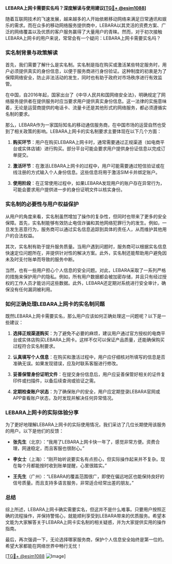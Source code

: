 **LEBARA上网卡需要实名吗？深度解读与使用建议[[TG💪+ @esim1088](https://t.me/s/esim1088)]**

随着互联网技术的飞速发展，越来越多的人开始依赖移动网络来满足日常通讯和娱乐的需求。而在众多的移动网络服务提供商中，LEBARA以其灵活的资费方案、广泛的网络覆盖以及优质的客户服务赢得了大量用户的青睐。然而，对于初次接触LEBARA上网卡的用户来说，常常会有一个疑问：LEBARA上网卡需要实名吗？

### 实名制背景与政策解读

首先，我们需要了解什么是实名制。实名制是指在购买或激活某些特定服务时，用户必须提供真实的身份信息，以便于服务商进行身份验证。这种制度的初衷是为了保障网络安全，防止非法活动的发生，同时也有助于政府对市场秩序进行有效监管。

在中国，自2016年起，国家出台了《中华人民共和国网络安全法》，明确规定了网络服务提供者在提供服务时应当要求用户提供真实身份信息。这一法律的实施意味着，无论是运营商提供的电话卡、流量卡还是其他形式的网络服务，都必须遵循实名制的要求。

那么，LEBARA作为一家国际知名的移动通信服务商，在中国市场的运营自然也受到了相关政策的影响。LEBARA上网卡的实名制要求主要体现在以下几个方面：

1. **购买环节**：用户在购买LEBARA上网卡时，通常需要通过正规渠道（如电商平台或实体店铺）进行购买。部分平台可能会要求用户提供身份证信息以完成订单提交。
   
2. **激活环节**：在激活LEBARA上网卡的过程中，用户可能需要通过短信验证或在线注册的方式输入个人身份信息。这些信息将用于激活SIM卡并绑定账户。

3. **使用阶段**：在正常使用过程中，如果LEBARA发现用户的账户存在异常行为，可能会要求用户提供进一步的身份证明文件以核实身份。

### 实名制的必要性与用户权益保护

从用户的角度来看，实名制虽然增加了操作的复杂性，但同时也带来了更多的安全保障。首先，实名制能够有效防止电信诈骗和其他网络犯罪行为的发生。例如，一旦发生恶意行为，服务商可以通过实名信息追踪到具体的责任人，从而维护其他用户的合法权益。

其次，实名制有助于提升服务质量。当用户遇到问题时，服务商可以根据实名信息快速定位问题所在，并提供针对性的解决方案。此外，实名制还能帮助用户避免因未及时支付账单而导致的服务中断。

当然，也有一些用户担心个人信息的安全问题。对此，LEBARA采取了一系列严格的措施来保护用户的隐私。例如，所有用户数据都会被加密存储，并且只有经过授权的工作人员才能访问这些数据。此外，LEBARA还定期对系统进行安全审计，确保没有任何漏洞被利用。

### 如何正确处理LEBARA上网卡的实名制问题

既然LEBARA上网卡需要实名，那么用户应该如何正确处理这一问题呢？以下是一些建议：

1. **选择正规渠道购买**：为了避免不必要的麻烦，建议用户通过官方授权的电商平台或实体店购买LEBARA上网卡。这样不仅可以保证产品质量，还能确保购买过程符合实名制要求。

2. **认真填写个人信息**：在购买和激活过程中，用户应仔细核对所填写的信息是否准确无误。如果发现错误，应及时联系客服进行修改。

3. **妥善保管身份证明文件**：在提交身份信息后，用户应妥善保管好相关的证件复印件或扫描件，以备后续查询或验证之需。

4. **定期检查账户状态**：为了确保账户的安全，用户应定期登录LEBARA官网或APP查看账户状态，及时发现并解决任何异常情况。

### LEBARA上网卡的实际体验分享

为了更好地理解LEBARA上网卡的实际使用情况，我们采访了几位长期使用该服务的用户。以下是他们的反馈：

- **张先生**（北京）：“我用了LEBARA上网卡快一年了，感觉非常方便。资费合理，网速稳定，而且客服也很耐心。”
  
- **李女士**（上海）：“刚开始听说要实名有点担心，但实际操作起来并不复杂。现在每个月都能按时收到账单提醒，心里很踏实。”

- **王先生**（广州）：“LEBARA的覆盖范围很广，即使在偏远地区也能保持良好的信号质量。而且支持多语言服务，非常适合经常出差的朋友。”

### 总结

综上所述，LEBARA上网卡确实需要实名，但这并不是什么难事。只要用户按照正确的流程操作，并保持警惕心，就能顺利享受到LEBARA带来的优质服务。希望本文能为大家解答关于LEBARA上网卡实名制的相关疑惑，并为大家提供实用的操作指南。

最后，再次强调一下，无论选择哪家服务商，保护个人信息安全始终是第一位的。希望大家都能在网络世界中畅行无忧！

[[TG💪+ @esim1088](https://t.me/s/esim1088) ![Image](https://i.postimg.cc/4NQfJmqS/Snipaste-2025-05-13-00-14-12.png)]
